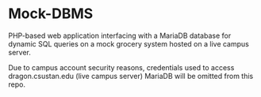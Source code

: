 # Mock-DBMS
PHP-based web application interfacing with a MariaDB database for dynamic SQL queries on a mock grocery system hosted on a live campus server.

Due to campus account security reasons, credentials used to access dragon.csustan.edu (live campus server) MariaDB will be omitted from this repo.
